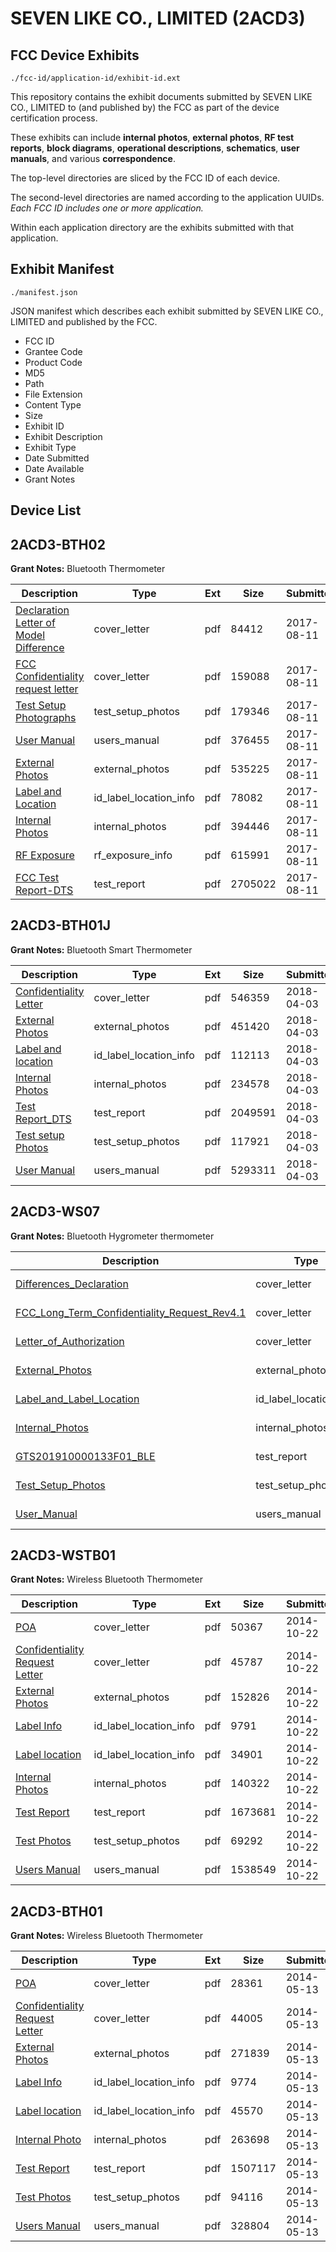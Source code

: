 # SEVEN LIKE CO., LIMITED (2ACD3)
## FCC Device Exhibits

```
./fcc-id/application-id/exhibit-id.ext
```

This repository contains the exhibit documents submitted by SEVEN LIKE CO., LIMITED to (and published by) the FCC as part of the device certification process.

These exhibits can include **internal photos**, **external photos**, **RF test reports**, **block diagrams**, **operational descriptions**, **schematics**, **user manuals**, and various **correspondence**.

The top-level directories are sliced by the FCC ID of each device.

The second-level directories are named according to the application UUIDs. *Each FCC ID includes one or more application.*

Within each application directory are the exhibits submitted with that application. 

## Exhibit Manifest

```
./manifest.json
```

JSON manifest which describes each exhibit submitted by SEVEN LIKE CO., LIMITED and published by the FCC.

- FCC ID
- Grantee Code
- Product Code
- MD5
- Path
- File Extension
- Content Type
- Size
- Exhibit ID
- Exhibit Description
- Exhibit Type
- Date Submitted
- Date Available
- Grant Notes

## Device List
## 2ACD3-BTH02
**Grant Notes:** Bluetooth Thermometer

| Description | Type | Ext | Size | Submitted | Available |
| ----------- | ---- | --- | ---- | --------- | --------- |
| [Declaration Letter of Model Difference](2ACD3-BTH02/d21760706310b0fe98e1a53189cd10aa/3508715.pdf) | cover_letter | pdf | 84412 | 2017-08-11 | 2017-08-14 |
| [FCC Confidentiality request letter](2ACD3-BTH02/d21760706310b0fe98e1a53189cd10aa/3508719.pdf) | cover_letter | pdf | 159088 | 2017-08-11 | 2017-08-14 |
| [Test Setup Photographs](2ACD3-BTH02/d21760706310b0fe98e1a53189cd10aa/3508737.pdf) | test_setup_photos | pdf | 179346 | 2017-08-11 | 2017-08-14 |
| [User Manual](2ACD3-BTH02/d21760706310b0fe98e1a53189cd10aa/3508735.pdf) | users_manual | pdf | 376455 | 2017-08-11 | 2017-08-14 |
| [External Photos](2ACD3-BTH02/d21760706310b0fe98e1a53189cd10aa/3508717.pdf) | external_photos | pdf | 535225 | 2017-08-11 | 2017-08-14 |
| [Label and Location](2ACD3-BTH02/d21760706310b0fe98e1a53189cd10aa/3508725.pdf) | id_label_location_info | pdf | 78082 | 2017-08-11 | 2017-08-14 |
| [Internal Photos](2ACD3-BTH02/d21760706310b0fe98e1a53189cd10aa/3508723.pdf) | internal_photos | pdf | 394446 | 2017-08-11 | 2017-08-14 |
| [RF Exposure](2ACD3-BTH02/d21760706310b0fe98e1a53189cd10aa/3508729.pdf) | rf_exposure_info | pdf | 615991 | 2017-08-11 | 2017-08-14 |
| [FCC Test Report-DTS](2ACD3-BTH02/d21760706310b0fe98e1a53189cd10aa/3508721.pdf) | test_report | pdf | 2705022 | 2017-08-11 | 2017-08-14 |
## 2ACD3-BTH01J
**Grant Notes:** Bluetooth Smart Thermometer

| Description | Type | Ext | Size | Submitted | Available |
| ----------- | ---- | --- | ---- | --------- | --------- |
| [Confidentiality Letter](2ACD3-BTH01J/cafee8f6cf585fc469a0619995b923a6/3805710.pdf) | cover_letter | pdf | 546359 | 2018-04-03 | 2018-04-03 |
| [External Photos](2ACD3-BTH01J/cafee8f6cf585fc469a0619995b923a6/3805711.pdf) | external_photos | pdf | 451420 | 2018-04-03 | 2018-04-03 |
| [Label and location](2ACD3-BTH01J/cafee8f6cf585fc469a0619995b923a6/3805713.pdf) | id_label_location_info | pdf | 112113 | 2018-04-03 | 2018-04-03 |
| [Internal Photos](2ACD3-BTH01J/cafee8f6cf585fc469a0619995b923a6/3805712.pdf) | internal_photos | pdf | 234578 | 2018-04-03 | 2018-04-03 |
| [Test Report_DTS](2ACD3-BTH01J/cafee8f6cf585fc469a0619995b923a6/3805714.pdf) | test_report | pdf | 2049591 | 2018-04-03 | 2018-04-03 |
| [Test setup Photos](2ACD3-BTH01J/cafee8f6cf585fc469a0619995b923a6/3805715.pdf) | test_setup_photos | pdf | 117921 | 2018-04-03 | 2018-04-03 |
| [User Manual](2ACD3-BTH01J/cafee8f6cf585fc469a0619995b923a6/3805716.pdf) | users_manual | pdf | 5293311 | 2018-04-03 | 2018-04-03 |
## 2ACD3-WS07
**Grant Notes:** Bluetooth Hygrometer thermometer

| Description | Type | Ext | Size | Submitted | Available |
| ----------- | ---- | --- | ---- | --------- | --------- |
| [Differences_Declaration](2ACD3-WS07/8d63a47ce6eb6329a416237816eb5187/4506612.pdf) | cover_letter | pdf | 1171456 | 2019-11-07 | 2019-11-07 |
| [FCC_Long_Term_Confidentiality_Request_Rev4.1](2ACD3-WS07/8d63a47ce6eb6329a416237816eb5187/4506613.pdf) | cover_letter | pdf | 735564 | 2019-11-07 | 2019-11-07 |
| [Letter_of_Authorization](2ACD3-WS07/8d63a47ce6eb6329a416237816eb5187/4506616.pdf) | cover_letter | pdf | 729720 | 2019-11-07 | 2019-11-07 |
| [External_Photos](2ACD3-WS07/8d63a47ce6eb6329a416237816eb5187/4506610.pdf) | external_photos | pdf | 466764 | 2019-11-07 | 2019-11-07 |
| [Label_and_Label_Location](2ACD3-WS07/8d63a47ce6eb6329a416237816eb5187/4506615.pdf) | id_label_location_info | pdf | 271770 | 2019-11-07 | 2019-11-07 |
| [Internal_Photos](2ACD3-WS07/8d63a47ce6eb6329a416237816eb5187/4506611.pdf) | internal_photos | pdf | 398794 | 2019-11-07 | 2019-11-07 |
| [GTS201910000133F01_BLE](2ACD3-WS07/8d63a47ce6eb6329a416237816eb5187/4506614.pdf) | test_report | pdf | 1001300 | 2019-11-07 | 2019-11-07 |
| [Test_Setup_Photos](2ACD3-WS07/8d63a47ce6eb6329a416237816eb5187/4506609.pdf) | test_setup_photos | pdf | 153615 | 2019-11-07 | 2019-11-07 |
| [User_Manual](2ACD3-WS07/8d63a47ce6eb6329a416237816eb5187/4506617.pdf) | users_manual | pdf | 4772541 | 2019-11-07 | 2019-11-07 |
## 2ACD3-WSTB01
**Grant Notes:** Wireless Bluetooth Thermometer

| Description | Type | Ext | Size | Submitted | Available |
| ----------- | ---- | --- | ---- | --------- | --------- |
| [POA](2ACD3-WSTB01/9c8aecc444d005318b18a3b71b43f7e3/2424296.pdf) | cover_letter | pdf | 50367 | 2014-10-22 | 2014-10-22 |
| [Confidentiality Request Letter](2ACD3-WSTB01/9c8aecc444d005318b18a3b71b43f7e3/2424297.pdf) | cover_letter | pdf | 45787 | 2014-10-22 | 2014-10-22 |
| [External Photos](2ACD3-WSTB01/9c8aecc444d005318b18a3b71b43f7e3/2424298.pdf) | external_photos | pdf | 152826 | 2014-10-22 | 2014-10-22 |
| [Label Info](2ACD3-WSTB01/9c8aecc444d005318b18a3b71b43f7e3/2424299.pdf) | id_label_location_info | pdf | 9791 | 2014-10-22 | 2014-10-22 |
| [Label location](2ACD3-WSTB01/9c8aecc444d005318b18a3b71b43f7e3/2424301.pdf) | id_label_location_info | pdf | 34901 | 2014-10-22 | 2014-10-22 |
| [Internal Photos](2ACD3-WSTB01/9c8aecc444d005318b18a3b71b43f7e3/2424300.pdf) | internal_photos | pdf | 140322 | 2014-10-22 | 2014-10-22 |
| [Test Report](2ACD3-WSTB01/9c8aecc444d005318b18a3b71b43f7e3/2424303.pdf) | test_report | pdf | 1673681 | 2014-10-22 | 2014-10-22 |
| [Test Photos](2ACD3-WSTB01/9c8aecc444d005318b18a3b71b43f7e3/2424302.pdf) | test_setup_photos | pdf | 69292 | 2014-10-22 | 2014-10-22 |
| [Users Manual](2ACD3-WSTB01/9c8aecc444d005318b18a3b71b43f7e3/2424304.pdf) | users_manual | pdf | 1538549 | 2014-10-22 | 2014-10-22 |
## 2ACD3-BTH01
**Grant Notes:** Wireless Bluetooth Thermometer

| Description | Type | Ext | Size | Submitted | Available |
| ----------- | ---- | --- | ---- | --------- | --------- |
| [POA](2ACD3-BTH01/cb381349f4b81688ed926ffcb2298b42/2264622.pdf) | cover_letter | pdf | 28361 | 2014-05-13 | 2014-05-13 |
| [Confidentiality Request Letter](2ACD3-BTH01/cb381349f4b81688ed926ffcb2298b42/2264623.pdf) | cover_letter | pdf | 44005 | 2014-05-13 | 2014-05-13 |
| [External Photos](2ACD3-BTH01/cb381349f4b81688ed926ffcb2298b42/2264624.pdf) | external_photos | pdf | 271839 | 2014-05-13 | 2014-05-13 |
| [Label Info](2ACD3-BTH01/cb381349f4b81688ed926ffcb2298b42/2264625.pdf) | id_label_location_info | pdf | 9774 | 2014-05-13 | 2014-05-13 |
| [Label location](2ACD3-BTH01/cb381349f4b81688ed926ffcb2298b42/2264627.pdf) | id_label_location_info | pdf | 45570 | 2014-05-13 | 2014-05-13 |
| [Internal Photo](2ACD3-BTH01/cb381349f4b81688ed926ffcb2298b42/2264626.pdf) | internal_photos | pdf | 263698 | 2014-05-13 | 2014-05-13 |
| [Test Report](2ACD3-BTH01/cb381349f4b81688ed926ffcb2298b42/2264629.pdf) | test_report | pdf | 1507117 | 2014-05-13 | 2014-05-13 |
| [Test Photos](2ACD3-BTH01/cb381349f4b81688ed926ffcb2298b42/2264628.pdf) | test_setup_photos | pdf | 94116 | 2014-05-13 | 2014-05-13 |
| [Users Manual](2ACD3-BTH01/cb381349f4b81688ed926ffcb2298b42/2264630.pdf) | users_manual | pdf | 328804 | 2014-05-13 | 2014-05-13 |
